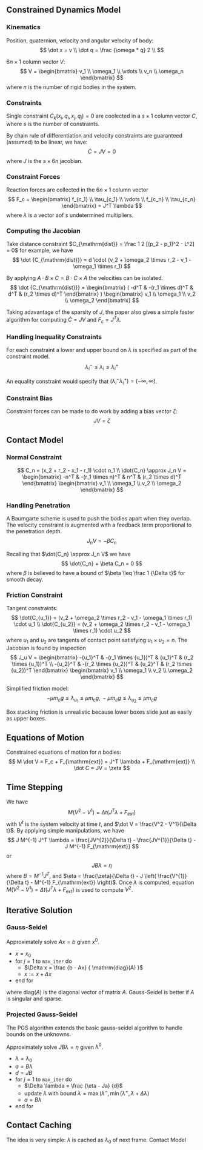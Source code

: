 ﻿## Constrained Dynamics Model

### Kinematics

Position, quaternion, velocity and angular velocity of body:
$$
\dot x = v \\
\dot q = \frac {\omega * q} 2 \\
$$

$6n \times 1$ column vector $V$:
$$
V = \begin{bmatrix} v_1 \\ \omega_1 \\ \vdots \\ v_n \\ \omega_n \end{bmatrix}
$$
where $n$ is the number of rigid bodies in the system.

### Constraints

Single constraint $C_k(x_i, q_i, x_j, q_j) = 0$ are coolected in a $s \times 1$ column vector $C$, where $s$ is the number of constraints. 

By chain rule of differentiation and velocity constraints are guaranteed (assumed) to be linear, we have:
$$
\dot C = JV = 0
$$
where $J$ is the $s \times 6n$ jacobian.

### Constraint Forces

Reaction forces are collected in the $6n \times 1$ column vector
$$
F_c = \begin{bmatrix} f_{c_1} \\ \tau_{c_1} \\ \vdots \\ f_{c_n} \\ \tau_{c_n} \end{bmatrix}
= J^T \lambda
$$
where $\lambda$ is a vector aof $s$ undetermined multipliers.

### Computing the Jacobian

Take distance constraint $C_{\mathrm{dist}} = \frac 1 2 [(p_2 - p_1)^2 - L^2] = 0$ for example, we have
$$
\dot {C_{\mathrm{dist}}} = d \cdot (v_2 + \omega_2 \times r_2 - v_1 - \omega_1 \times r_1)
$$

By applying $A \cdot B \times C = B \cdot C \times A$ the velocities can be isolated.
$$
\dot {C_{\mathrm{dist}}} =
\begin{bmatrix}
	 ( -d^T &
	-(r_1 \times d)^T &
	d^T &
	(r_2 \times d)^T
\end{bmatrix}
 )  \begin{bmatrix} v_1 \\ \omega_1 \\ v_2 \\ \omega_2 \end{bmatrix}
$$

Taking adavantage of the sparsity of $J$, the paper also gives a simple faster algorithm for computing $\dot C = JV$ and $F_c = J^T \lambda$.

### Handling Inequality Constraints

For each constraint a lower and upper bound on $\lambda$ is specified as part of the constraint model.
$$
\lambda_i^- \leq \lambda_i \leq \lambda_i^+
$$

An equality constraint would specify that $(\lambda_i^- \lambda_i^+) = (-\infty, \infty)$.

### Constraint Bias

Constraint forces can be made to do work by adding a bias vector $\zeta$:
$$
JV = \zeta
$$

## Contact Model

### Normal Constraint

$$
C_n = (x_2 + r_2 - x_1 - r_1) \cdot n_1
\\
\dot{C_n} \approx J_n V =
\begin{bmatrix}
	-n^T &
	-(r_1 \times n)^T &
	n^T &
	(r_2 \times d)^T
\end{bmatrix}
\begin{bmatrix} v_1 \\ \omega_1 \\ v_2 \\ \omega_2 \end{bmatrix}
$$

### Handling Penetration

 A Baumgarte scheme is used to push the bodies apart when  they overlap. The velocity constraint is augmented with a feedback term proportional to the penetration depth.
 $$
 J_n V = -\beta C_n
 $$

Recalling that $\dot{C_n} \approx J_n V$ we have
$$
\dot{C_n} + \beta C_n = 0
$$
where $\beta$ is believed to have a bound of $\beta \leq \frac 1 {\Delta t}$ for smooth decay.

### Friction Constraint

Tangent constraints:
$$
\dot{C_{u_1}} = (v_2 + \omega_2 \times r_2 - v_1 - \omega_1 \times r_1) \cdot u_1 \\
\dot{C_{u_2}} = (v_2 + \omega_2 \times r_2 - v_1 - \omega_1 \times r_1) \cdot u_2
$$
where $u_1$ and $u_2$ are tangents of contact point satisfying $u_1 \times u_2 = n$. The Jacobian is found by inspection
$$
J_u V = \begin{bmatrix}
	-{u_1}^T    &    -(r_1 \times {u_1})^T    &    {u_1}^T    &    (r_2 \times {u_1})^T    \\
	-{u_2}^T    &    -(r_2 \times {u_2})^T    &    {u_2}^T    &    (r_2 \times {u_2})^T
\end{bmatrix}
\begin{bmatrix} v_1 \\ \omega_1 \\ v_2 \\ \omega_2 \end{bmatrix}
$$

Simplified friction model:
$$
-\mu m_c g \leq \lambda_{u_1} \leq \mu m_c g ,\, -\mu m_c g \leq \lambda_{u_2} \leq \mu m_c g
$$

Box stacking friction is unrealistic because lower boxes slide just as easily as upper boxes.

## Equations of Motion

Constrained equations of motion for $n$ bodies:
$$
M \dot V = F_c + F_{\mathrm{ext}} = J^T \lambda + F_{\mathrm{ext}}
\\
\dot C = JV = \zeta
$$

## Time Stepping

We have
$$
M(V^2 - V^1) = \Delta t (J^T \lambda + F_{\mathrm{ext}})
$$
with $V^t$ is the system velocity at time $t$, and $\dot V = \frac{V^2 - V^1}{\Delta t}$. By applying simple manipulations, we have
$$
J M^{-1} J^T \lambda =
\frac{JV^{2}}{\Delta t} - \frac{JV^{1}}{\Delta t} - J M^{-1} F_{\mathrm{ext}}
$$
or
$$
J B \lambda = \eta
$$
where $B = M^{-1} J^T$, and $\eta = \frac{\zeta}{\Delta t} - J \left( \frac{V^{1}}{\Delta t} - M^{-1} F_{\mathrm{ext}} \right)$. Once $\lambda$ is computed, equation $M(V^2 - V^1) = \Delta t (J^T \lambda + F_{\mathrm{ext}})$ is used to compute $V^2$.

## Iterative Solution

### Gauss-Seidel

Approximately solve $Ax=b$ given $x^0$.

- $x = x_0$
- for $j = 1$ to `max_iter` do
	- $\Delta x = \frac {b - Ax} { \mathrm{diag}(A) }$
	- $x := x + \Delta x$
- end for

where $\mathrm{diag}(A)$ is the diagonal vector of matrix $A$. Gauss-Seidel is better if $A$ is singular and sparse.

### Projected Gauss-Seidel

The PGS algorithm extends the basic gauss-seidel algorithm to handle bounds on the unknowns.

Approximately solve $JB\lambda=\eta$ given $\lambda^0$.

- $\lambda = \lambda_0$
- $a = B \lambda$
- $d = JB$
- for $j = 1$ to `max_iter` do
	- $\Delta \lambda = \frac {\eta - Ja} {d}$
	- update $\lambda$ with bound $\lambda = \max(\lambda^-, \min(\lambda^+, \lambda + \Delta \lambda)$
	- $a = B \lambda$
- end for

## Contact Caching

The idea is very simple: $\lambda$ is cached as $\lambda_0$ of next frame. Contact Model

